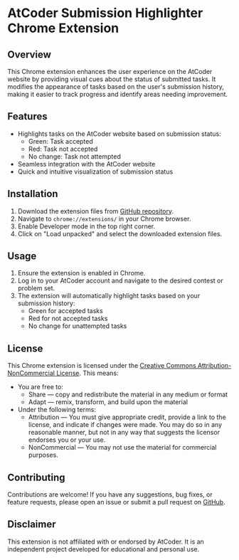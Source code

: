 # AtCoder Submission Highlighter Chrome Extension

## Overview
This Chrome extension enhances the user experience on the AtCoder website by providing visual cues about the status of submitted tasks. It modifies the appearance of tasks based on the user's submission history, making it easier to track progress and identify areas needing improvement.

## Features
- Highlights tasks on the AtCoder website based on submission status:
  - Green: Task accepted
  - Red: Task not accepted
  - No change: Task not attempted
- Seamless integration with the AtCoder website
- Quick and intuitive visualization of submission status

## Installation
1. Download the extension files from [GitHub repository](https://github.com/shubham22490/AtCoder-Extension).
2. Navigate to `chrome://extensions/` in your Chrome browser.
3. Enable Developer mode in the top right corner.
4. Click on "Load unpacked" and select the downloaded extension files.

## Usage
1. Ensure the extension is enabled in Chrome.
2. Log in to your AtCoder account and navigate to the desired contest or problem set.
3. The extension will automatically highlight tasks based on your submission history:
   - Green for accepted tasks
   - Red for not accepted tasks
   - No change for unattempted tasks

## License
This Chrome extension is licensed under the [Creative Commons Attribution-NonCommercial License](https://creativecommons.org/licenses/by-nc/4.0/). This means:
- You are free to:
  - Share — copy and redistribute the material in any medium or format
  - Adapt — remix, transform, and build upon the material
- Under the following terms:
  - Attribution — You must give appropriate credit, provide a link to the license, and indicate if changes were made. You may do so in any reasonable manner, but not in any way that suggests the licensor endorses you or your use.
  - NonCommercial — You may not use the material for commercial purposes.

## Contributing
Contributions are welcome! If you have any suggestions, bug fixes, or feature requests, please open an issue or submit a pull request on [GitHub](https://github.com/shubham22490/AtCoder-Extension).

## Disclaimer
This extension is not affiliated with or endorsed by AtCoder. It is an independent project developed for educational and personal use.
